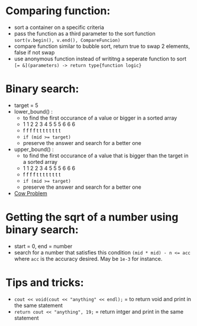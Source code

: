 # Comparing function:
- sort a container on a specific criteria
- pass the function as a third parameter to the sort function ```sort(v.begin(), v.end(), CompareFuncion)```
- compare function similar to bubble sort, return true to swap 2 elements, false if not swap
- use anonymous function instead of writitng a seperate function to sort ```[= &](parameters) -> return type{function logic}```
# Binary search:
- target = 5
- lower_bound() :
  - to find the first occurance of a value or bigger in a sorted array
  - 1 1 2 2 3 4 5 5 5 6 6 6
  - f f f f t t t t t t t t
  - ```if (mid >= target)```
  - preserve the answer and search for a better one
- upper_bound() :
  - to find the first occurance of a value that is bigger than the target in a sorted array
  - 1 1 2 2 3 4 5 5 5 6 6 6
  - f f f f t t t t t t t t
  - ```if (mid >= target)```
  - preserve the answer and search for a better one
- [Cow Problem](https://codeforces.com/group/c3FDl9EUi9/contest/264941/problem/B)

# Getting the sqrt of a number using binary search:
- start = 0, end = number
- search for a number that satisfies this condition ```(mid * mid) - n <= acc``` where ```acc``` is the accuracy desired. May be `1e-3` for instance.






# Tips and tricks:
- ```cout << void(cout << "anything" << endl);``` = to return void and print in the same statement
- ```return cout << "anything", 19;``` = return intger and print in the same statement